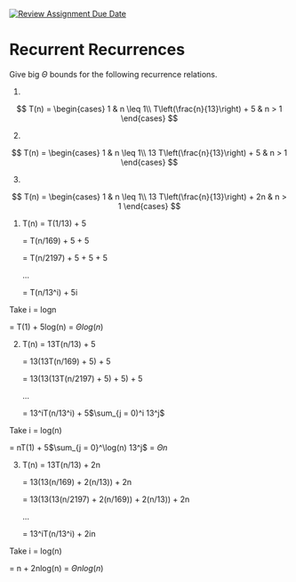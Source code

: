 [![Review Assignment Due Date](https://classroom.github.com/assets/deadline-readme-button-24ddc0f5d75046c5622901739e7c5dd533143b0c8e959d652212380cedb1ea36.svg)](https://classroom.github.com/a/8KYthzwp)
# Recurrent Recurrences

Give big $\Theta$ bounds for the following recurrence relations.

1.
$$ T(n) =
    \begin{cases}
        1 & n \leq 1\\
        T\left(\frac{n}{13}\right) + 5 & n > 1
    \end{cases}
$$

2.
$$ T(n) =
    \begin{cases}
        1 & n \leq 1\\
        13 T\left(\frac{n}{13}\right) + 5 & n > 1
    \end{cases}
$$

3.
$$ T(n) =
    \begin{cases}
        1 & n \leq 1\\
        13 T\left(\frac{n}{13}\right) + 2n & n > 1
    \end{cases}
$$

1. T(n) = T(1/13) + 5
   
   = T(n/169) + 5 + 5
   
   = T(n/2197) + 5 + 5 + 5
   
   ...
   
   = T(n/13^i) + 5i
   
Take i = logn

   = T(1) + 5log(n) = $\Theta log(n)$

2. T(n) = 13T(n/13) + 5
   
   = 13(13T(n/169) + 5) + 5
   
   = 13(13(13T(n/2197) + 5) + 5) + 5
   
   ...
   
   = 13^iT(n/13^i) + 5$\sum_{j = 0)^i 13^j$
   
Take i = log(n)

   = nT(1) + 5$\sum_{j = 0}^\log(n) 13^j$ = $\Theta n$

3. T(n) = 13T(n/13) + 2n
   
   = 13(13(n/169) + 2(n/13)) + 2n
   
   = 13(13(13(n/2197) + 2(n/169)) + 2(n/13)) + 2n
   
   ...
   
   = 13^iT(n/13^i) + 2in
   
Take i = log(n)

   = n + 2nlog(n) = $\Theta nlog(n)$
